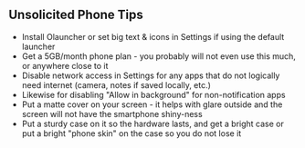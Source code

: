 ## Unsolicited Phone Tips

- Install Olauncher or set big text & icons in Settings if using the default launcher
- Get a 5GB/month phone plan - you probably will not even use this much, or anywhere close to it
- Disable network access in Settings for any apps that do not logically need internet (camera, notes if saved locally, etc.)
- Likewise for disabling "Allow in background" for non-notification apps
- Put a matte cover on your screen - it helps with glare outside and the screen will not have the smartphone shiny-ness
- Put a sturdy case on it so the hardware lasts, and get a bright case or put a bright "phone skin" on the case so you do not lose it